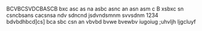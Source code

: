 BCVBCSVDCBASCB
bxc asc as na
asbc asnc an 
asn asm c
B xsbxc sn
csncbsans
cacsnsa
ndv sdncnd
jsdvndsmnm
svvsdnm
1234
bdvbdhbcd]cs]
bca sbc 
csn an
vbvbd bvwe bvewbv
iugoiug
;uhvljh
ljgcluyf
